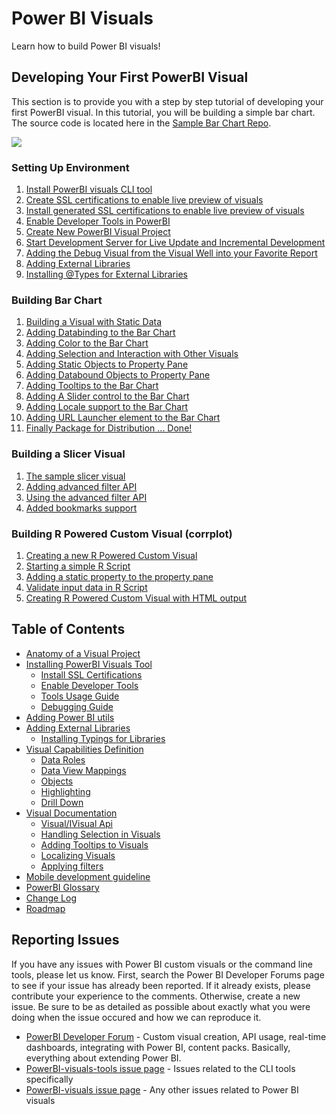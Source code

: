# Power BI Visuals

Learn how to build Power BI visuals!
 
## Developing Your First PowerBI Visual
 
This section is to provide you with a step by step tutorial of developing your first PowerBI visual.
In this tutorial, you will be building a simple bar chart. The source code is located here in the [Sample Bar Chart Repo](https://github.com/Microsoft/PowerBI-visuals-sampleBarChart).

![](Tutorial/images/SampleBarChart.png)

### Setting Up Environment
1. [Install PowerBI visuals CLI tool](tools/README.md#installation)
2. [Create SSL certifications to enable live preview of visuals](tools/CreateCertificate.md)
3. [Install generated SSL certifications to enable live preview of visuals](tools/CertificateSetup.md)
4. [Enable Developer Tools in PowerBI](tools/DebugVisualSetup.md)
5. [Create New PowerBI Visual Project](tools/usage.md#creating-a-new-visual)
6. [Start Development Server for Live Update and Incremental Development](tools/usage.md#testing-your-visual-in-powerbi)
7. [Adding the Debug Visual from the Visual Well into your Favorite Report](tools/usage.md#viewing-your-visual-in-powerbi)
8. [Adding External Libraries](Tutorial/ExternalLibraries.md)
9. [Installing @Types for External Libraries](Tutorial/@Types.md)

### Building Bar Chart
1. [Building a Visual with Static Data](Tutorial/StaticVisual.md)
2. [Adding Databinding to the Bar Chart](Tutorial/DataBinding.md)
3. [Adding Color to the Bar Chart](Tutorial/ColorPalette.md)
4. [Adding Selection and Interaction with Other Visuals](Tutorial/Selection.md)
5. [Adding Static Objects to Property Pane](Tutorial/StaticObjects.md)
6. [Adding Databound Objects to Property Pane](Tutorial/DataBoundObjects.md)
7. [Adding Tooltips to the Bar Chart](Tutorial/ToolTips.md)
8. [Adding A Slider control to the Bar Chart](Tutorial/SliderControl.md)
9. [Adding Locale support to the Bar Chart](https://github.com/Microsoft/PowerBI-visuals-sampleBarChart/blob/master/Tutorial/Locale.md)
10. [Adding URL Launcher element to the Bar Chart](Tutorial/LaunchURL.md)
11. [Finally Package for Distribution ... Done!](tools/usage.md#packaging-your-visual-for-distribution)

### Building a Slicer Visual
1. [The sample slicer visual](https://github.com/Microsoft/powerbi-visuals-sampleslicer)
2. [Adding advanced filter API](https://github.com/Microsoft/powerbi-visuals-sampleslicer/blob/master/doc/AddingAdvancedFilterAPI.md)
3. [Using the advanced filter API](https://github.com/Microsoft/powerbi-visuals-sampleslicer/blob/master/doc/UsingAdvancedFilterAPI.md)
3. [Added bookmarks support](Tutorial/BookmarksSupport.md)

### Building R Powered Custom Visual (corrplot)
1. [Creating a new R Powered Custom Visual](RVisualTutorial/CreateNewVisual.md)
2. [Starting a simple R Script](RVisualTutorial/CorrplotScript.md)
3. [Adding a static property to the property pane](RVisualTutorial/PropertiesPane.md)
4. [Validate input data in R Script](RVisualTutorial/InputValidationInR.md)
5. [Creating R Powered Custom Visual with HTML output](RVisualTutorial/CreateRHTML.md)

## Table of Contents

* [Anatomy of a Visual Project](VisualProject.md)
* [Installing PowerBI Visuals Tool](tools/README.md#installation)
    * [Install SSL Certifications](tools/CertificateSetup.md)
    * [Enable Developer Tools](tools/DebugVisualSetup.md)
    * [Tools Usage Guide](tools/usage.md)
    * [Debugging Guide](tools/debugging.md)
* [Adding Power BI utils](Tutorial/Utils.md)    
* [Adding External Libraries](Tutorial/ExternalLibraries.md)
    * [Installing Typings for Libraries](Tutorial/Typings.md)
* [Visual Capabilities Definition](Capabilities/Capabilities.md)
    * [Data Roles](Capabilities/Capabilities.md#define-the-data-fields-your-visual-expects---dataroles)
    * [Data View Mappings](Capabilities/DataViewMappings.md)
    * [Objects](Capabilities/Objects.md)
    * [Highlighting](Capabilities/Highlighting.md)
	* [Drill Down](Capabilities/Drilldown.md)
* [Visual Documentation](Visual/Visual.md)
    * [Visual/IVisual Api](Visual/IVisualApi.md)
    * [Handling Selection in Visuals](Visual/Selection.md)
    * [Adding Tooltips to Visuals](Visual/Tooltips.md)
    * [Localizing Visuals](Visual/Locale.md)
    * [Applying filters](https://github.com/Microsoft/powerbi-visuals-sampleslicer/blob/master/doc/UsingAdvancedFilterAPI.md)
* [Mobile development guideline](Tutorial/MobileGuideline.md)
* [PowerBI Glossary](Glossary.md)
* [Change Log](ChangeLog.md)
* [Roadmap](Roadmap/README.md)

## Reporting Issues

If you have any issues with Power BI custom visuals or the command line tools, please let us know. First, search the Power BI Developer Forums page to see if your issue has already been reported. If it already exists, please contribute your experience to the comments. Otherwise, create a new issue. Be sure to be as detailed as possible about exactly what you were doing when the issue occured and how we can reproduce it.

* [PowerBI Developer Forum](https://community.powerbi.com/t5/Developer/bd-p/Developer) - Custom visual creation, API usage, real-time dashboards, integrating with Power BI, content packs. Basically, everything about extending Power BI.
* [PowerBI-visuals-tools issue page](https://github.com/Microsoft/PowerBI-visuals-tools/issues) - Issues related to the CLI tools specifically
* [PowerBI-visuals issue page](https://github.com/Microsoft/PowerBI-visuals/issues) - Any other issues related to Power BI visuals
